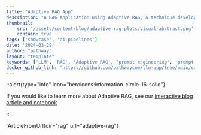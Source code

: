 ```yaml
---
title: "Adaptive RAG App"
description: "A RAG application using Adaptive RAG, a technique developed by Pathway to reduce token cost in RAG up to 4x while maintaining accuracy."
thumbnail: 
    src: '/assets/content/blog/adaptive-rag-plots/visual-abstract.png'
    contain: true
tags: ['showcase', 'ai-pipelines']
date: '2024-03-29'
author: "pathway"
layout: "template"
keywords: ['LLM', 'RAG', 'Adaptive RAG', 'prompt engineering', 'prompt', 'explainability', 'docker', 'yaml']
docker_github_link: "https://github.com/pathwaycom/llm-app/tree/main/examples/pipelines/adaptive-rag"
---
```


::alert{type="info" icon="heroicons:information-circle-16-solid"}

If you would like to learn more about Adaptive RAG, see our [interactive blog article and notebook](/developers/templates/rag/adaptive-rag)

::

:ArticleFromUrl{dir="rag" url="adaptive-rag"}
